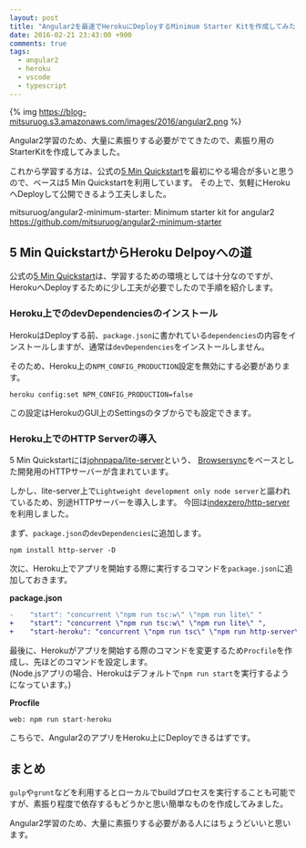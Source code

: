 ```yaml
---
layout: post
title: "Angular2を最速でHerokuにDeployするMinimum Starter Kitを作成してみた"
date: 2016-02-21 23:43:00 +900
comments: true
tags:
  - angular2
  - heroku
  - vscode
  - typescript
---
```


{% img https://blog-mitsuruog.s3.amazonaws.com/images/2016/angular2.png %}

Angular2学習のため、大量に素振りする必要がでてきたので、素振り用のStarterKitを作成してみました。

これから学習する方は、公式の[5 Min Quickstart](https://angular.io/docs/ts/latest/quickstart.html)を最初にやる場合が多いと思うので、ベースは5 Min Quickstartを利用しています。
その上で、気軽にHerokuへDeployして公開できるよう工夫しました。

mitsuruog/angular2-minimum-starter: Minimum starter kit for angular2 https://github.com/mitsuruog/angular2-minimum-starter

<!-- more -->

## 5 Min QuickstartからHeroku Delpoyへの道

公式の[5 Min Quickstart](https://angular.io/docs/ts/latest/quickstart.html)は、学習するための環境としては十分なのですが、
HerokuへDeployするために少し工夫が必要でしたので手順を紹介します。

### Heroku上でのdevDependenciesのインストール

HerokuはDeployする前、`package.json`に書かれている`dependencies`の内容をインストールしますが、通常は`devDependencies`をインストールしません。

そのため、Heroku上の`NPM_CONFIG_PRODUCTION`設定を無効にする必要があります。

```
heroku config:set NPM_CONFIG_PRODUCTION=false
```

この設定はHerokuのGUI上のSettingsのタブからでも設定できます。

### Heroku上でのHTTP Serverの導入

5 Min Quickstartには[johnpapa/lite-server](https://github.com/johnpapa/lite-server)という、
[Browsersync](https://www.browsersync.io/)をベースとした開発用のHTTPサーバーが含まれています。

しかし、lite-server上で`Lightweight development only node server`と謳われているため、別途HTTPサーバーを導入します。
今回は[indexzero/http-server](https://github.com/indexzero/http-server)を利用しました。

まず、`package.json`の`devDependencies`に追加します。

```
npm install http-server -D
```

次に、Heroku上でアプリを開始する際に実行するコマンドを`package.json`に追加しておきます。

**package.json**
```diff
-    "start": "concurrent \"npm run tsc:w\" \"npm run lite\" "
+    "start": "concurrent \"npm run tsc:w\" \"npm run lite\" ",
+    "start-heroku": "concurrent \"npm run tsc\" \"npm run http-server\" "
```

最後に、Herokuがアプリを開始する際のコマンドを変更するため`Procfile`を作成し、先ほどのコマンドを設定します。  
(Node.jsアプリの場合、Herokuはデフォルトで`npm run start`を実行するようになっています。)

**Procfile**
```
web: npm run start-heroku
```

こちらで、Angular2のアプリをHeroku上にDeployできるはずです。

## まとめ

`gulp`や`grunt`などを利用するとローカルでbuildプロセスを実行することも可能ですが、素振り程度で依存するもどうかと思い簡単なものを作成してみました。

Angular2学習のため、大量に素振りする必要がある人にはちょうどいいと思います。
